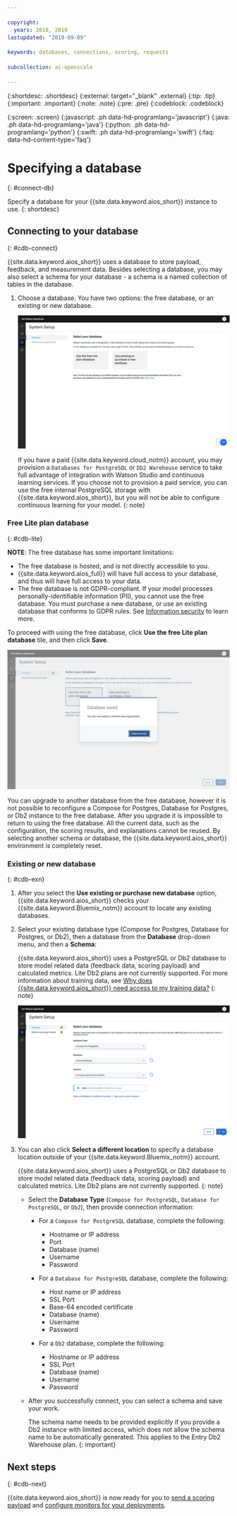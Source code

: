 ```yaml
---

copyright:
  years: 2018, 2019
lastupdated: "2019-09-09"

keywords: databases, connections, scoring, requests

subcollection: ai-openscale

---
```


{:shortdesc: .shortdesc}
{:external: target="_blank" .external}
{:tip: .tip}
{:important: .important}
{:note: .note}
{:pre: .pre}
{:codeblock: .codeblock}

{:screen: .screen}
{:javascript: .ph data-hd-programlang='javascript'}
{:java: .ph data-hd-programlang='java'}
{:python: .ph data-hd-programlang='python'}
{:swift: .ph data-hd-programlang='swift'}
{:faq: data-hd-content-type='faq'}

# Specifying a database
{: #connect-db}

Specify a database for your {{site.data.keyword.aios_short}} instance to use.
{: shortdesc}

## Connecting to your database
{: #cdb-connect}

{{site.data.keyword.aios_short}} uses a database to store payload, feedback, and measurement data. Besides selecting a database, you may also select a schema for your database - a schema is a named collection of tables in the database.

1.  Choose a database. You have two options: the free database, or an existing or new database.

    ![Select your database screen displays with two options to use the free lite plan or use an existing database](images/gs-config-database.png)

    If you have a paid {{site.data.keyword.cloud_notm}} account, you may provision a `Databases for PostgreSQL` or `Db2 Warehouse` service to take full advantage of integration with Watson Studio and continuous learning services. If you choose not to provision a paid service, you can use the free internal PostgreSQL storage with {{site.data.keyword.aios_short}}, but you will not be able to configure continuous learning for your model.
    {: note}

### Free Lite plan database
{: #cdb-lite}

**NOTE**: The free database has some important limitations:

- The free database is hosted, and is not directly accessible to you.
- {{site.data.keyword.aios_full}} will have full access to your database, and thus will have full access to your data.
- The free database is not GDPR-compliant. If your model processes personally-identifiable information (PII), you cannot use the free database. You must purchase a new database, or use an existing database that conforms to GDPR rules. See [Information security](/docs/services/ai-openscale?topic=ai-openscale-is-ov) to learn more.

To proceed with using the free database, click **Use the free Lite plan database** tile, and then click **Save**.

  ![the database saved pop-up message is shown with the select provider button selected](images/gs-config-database2.png)
  
You can upgrade to another database from the free database, however it is not possible to reconfigure a Compose for Postgres, Database for Postgres, or Db2 instance to the free database. After you upgrade it is impossible to return to using the free database. All the current data, such as the configuration, the scoring results, and explanations cannot be reused. By selecting another schema or database, the {{site.data.keyword.aios_short}} environment is completely reset.



### Existing or new database
{: #cdb-exn}

1.  After you select the **Use existing or purchase new database** option, {{site.data.keyword.aios_short}} checks your {{site.data.keyword.Bluemix_notm}} account to locate any existing databases.

1.  Select your existing database type (Compose for Postgres, Database for Postgres, or Db2), then a database from the **Database** drop-down menu, and then a **Schema**:

    {{site.data.keyword.aios_short}} uses a PostgreSQL or Db2 database to store model related data (feedback data, scoring payload) and calculated metrics. Lite Db2 plans are not currently supported. For more information about training data, see [Why does {{site.data.keyword.aios_short}} need access to my training data?](/docs/services/ai-openscale?topic=ai-openscale-trainingdata#trainingdata)
    {: note}

    ![Select your database screen displays with fields for you to enter database type, database name and schema.](images/gs-config-database3.png)

1.  You can also click **Select a different location** to specify a database location outside of your {{site.data.keyword.Bluemix_notm}} account.

    {{site.data.keyword.aios_short}} uses a PostgreSQL or Db2 database to store model related data (feedback data, scoring payload) and calculated metrics. Lite Db2 plans are not currently supported.
    {: note}

    - Select the **Database Type** (`Compose for PostgreSQL`, `Database for PostgreSQL`, or `Db2`), then provide connection information:

        - For a `Compose for PostgreSQL` database, complete the following:

            - Hostname or IP address
            - Port
            - Database (name)
            - Username
            - Password

        - For a `Database for PostgreSQL` database, complete the following:

            - Host name or IP address
            - SSL Port
            - Base-64 encoded certificate
            - Database (name)
            - Username
            - Password

        - For a `Db2` database, complete the following:

            - Hostname or IP address
            - SSL Port
            - Database (name)
            - Username
            - Password

    - After you successfully connect, you can select a schema and save your work.

      The schema name needs to be provided explicitly if you provide a Db2 instance with limited access, which does not allow the schema name to be automatically generated. This applies to the Entry Db2 Warehouse plan.
      {: important}

## Next steps
{: #cdb-next}

{{site.data.keyword.aios_short}} is now ready for you to [send a scoring payload](/docs/services/ai-openscale?topic=ai-openscale-cdb-score) and [configure monitors for your deployments](/docs/services/ai-openscale?topic=ai-openscale-mo-config).
